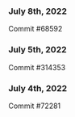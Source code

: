 ### July 8th, 2022

Commit #68592

### July 5th, 2022

Commit #314353


### July 4th, 2022

Commit #72281
